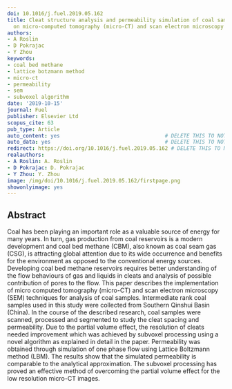 ```yaml
---
doi: 10.1016/j.fuel.2019.05.162
title: Cleat structure analysis and permeability simulation of coal samples based
  on micro-computed tomography (micro-CT) and scan electron microscopy (SEM) technology
authors:
- A Roslin
- D Pokrajac
- Y Zhou
keywords:
- coal bed methane
- lattice botzmann method
- micro-ct
- permeability
- sem
- subvoxel algorithm
date: '2019-10-15'
journal: Fuel
publisher: Elsevier Ltd
scopus_cite: 63
pub_type: Article
auto_content: yes                                  # DELETE THIS TO NOT AUTO GENERATE CONTENT
auto_data: yes                                     # DELETE THIS TO NOT AUTO GENERATE METADATA
redirect: https://doi.org/10.1016/j.fuel.2019.05.162 # DELETE THIS TO NOT REDIRECT
realauthors:
- A Roslin: A. Roslin
- D Pokrajac: D. Pokrajac
- Y Zhou: Y. Zhou
image: /img/doi/10.1016/j.fuel.2019.05.162/firstpage.png
showonlyimage: yes
---
```



## Abstract
Coal has been playing an important role as a valuable source of energy for many years. In turn, gas production from coal reservoirs is a modern development and coal bed methane (CBM), also known as coal seam gas (CSG), is attracting global attention due to its wide occurrence and benefits for the environment as opposed to the conventional energy sources. Developing coal bed methane reservoirs requires better understanding of the flow behaviours of gas and liquids in cleats and analysis of possible contribution of pores to the flow. This paper describes the implementation of micro computed tomography (micro-CT) and scan electron microscopy (SEM) techniques for analysis of coal samples. Intermediate rank coal samples used in this study were collected from Southern Qinshui Basin (China). In the course of the described research, coal samples were scanned, processed and segmented to study the cleat spacing and permeability. Due to the partial volume effect, the resolution of cleats needed improvement which was achieved by subvoxel processing using a novel algorithm as explained in detail in the paper. Permeability was obtained through simulation of one phase flow using Lattice Boltzmann method (LBM). The results show that the simulated permeability is comparable to the analytical approximation. The subvoxel processing has proved an effective method of overcoming the partial volume effect for the low resolution micro-CT images.
